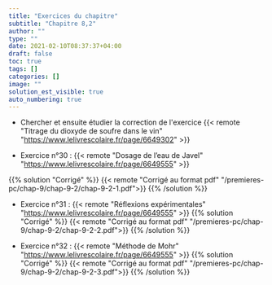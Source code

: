 ```yaml
---
title: "Exercices du chapitre"
subtitle: "Chapitre 8,2"
author: ""
type: ""
date: 2021-02-10T08:37:37+04:00
draft: false
toc: true
tags: []
categories: []
image: ""
solution_est_visible: true
auto_numbering: true
---
```


- Chercher et ensuite étudier la correction de l'exercice {{< remote "Titrage du dioxyde de soufre dans le vin" "https://www.lelivrescolaire.fr/page/6649302" >}}

- Exercice n°30 : {{< remote "Dosage de l’eau de Javel" "https://www.lelivrescolaire.fr/page/6649555" >}}

{{% solution "Corrigé" %}}
{{< remote "Corrigé au format pdf" "/premieres-pc/chap-9/chap-9-2/chap-9-2-1.pdf">}}
{{% /solution %}}

- Exercice n°31 : {{< remote "Réflexions expérimentales" "https://www.lelivrescolaire.fr/page/6649555" >}}
{{% solution "Corrigé" %}}
{{< remote "Corrigé au format pdf" "/premieres-pc/chap-9/chap-9-2/chap-9-2-2.pdf">}}
{{% /solution %}}

- Exercice n°32 : {{< remote "Méthode de Mohr" "https://www.lelivrescolaire.fr/page/6649555" >}}
{{% solution "Corrigé" %}}
{{< remote "Corrigé au format pdf" "/premieres-pc/chap-9/chap-9-2/chap-9-2-3.pdf">}}
{{% /solution %}}